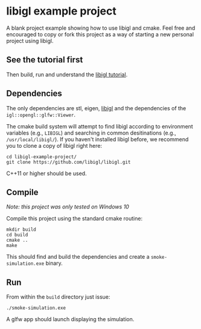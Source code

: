 # libigl example project

A blank project example showing how to use libigl and cmake. Feel free and
encouraged to copy or fork this project as a way of starting a new personal
project using libigl.

## See the tutorial first

Then build, run and understand the [libigl
tutorial](http://libigl.github.io/libigl/tutorial/).

## Dependencies

The only dependencies are stl, eigen, [libigl](http://libigl.github.io/libigl/) and
the dependencies of the `igl::opengl::glfw::Viewer`.

The cmake build system will attempt to find libigl according to environment variables (e.g., `LIBIGL`) and searching in common desitinations (e.g., `/usr/local/libigl/`). If you haven't installed libigl before, we recommend you to clone a copy of libigl right here:

    cd libigl-example-project/
    git clone https://github.com/libigl/libigl.git

C++11 or higher should be used.

## Compile
_Note: this project was only tested on Windows 10_

Compile this project using the standard cmake routine:

    mkdir build
    cd build
    cmake ..
    make

This should find and build the dependencies and create a `smoke-simulation.exe` binary.

## Run

From within the `build` directory just issue:

    ./smoke-simulation.exe

A glfw app should launch displaying the simulation.
